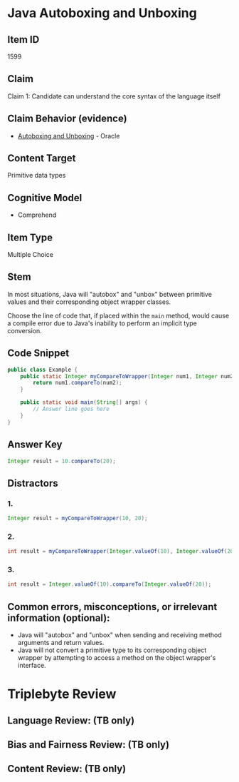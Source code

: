 # Java Autoboxing and Unboxing

## Item ID
1599

## Claim
Claim 1: Candidate can understand the core syntax of the language itself


## Claim Behavior (evidence)
- [Autoboxing and Unboxing](https://docs.oracle.com/javase/tutorial/java/data/autoboxing.html) - Oracle

## Content Target
Primitive data types

## Cognitive Model
* Comprehend


## Item Type
Multiple Choice

## Stem
In most situations, Java will "autobox" and "unbox" between primitive values and their corresponding object wrapper classes.  

Choose the line of code that, if placed within the `main` method, would cause a compile error due to Java's inability to perform an implicit type conversion.

## Code Snippet
```java
public class Example {
    public static Integer myCompareToWrapper(Integer num1, Integer num2) {
        return num1.compareTo(num2);
    }

    public static void main(String[] args) {
        // Answer line goes here
    }
}
```

## Answer Key
```java
Integer result = 10.compareTo(20);
```

## Distractors
### 1.
```java
Integer result = myCompareToWrapper(10, 20);
```

### 2.
```java
int result = myCompareToWrapper(Integer.valueOf(10), Integer.valueOf(20));
```

### 3.
```java
int result = Integer.valueOf(10).compareTo(Integer.valueOf(20));
```

## Common errors, misconceptions, or irrelevant information (optional):

* Java will "autobox" and "unbox" when sending and receiving method arguments and return values.
* Java will not convert a primitive type to its corresponding object wrapper by attempting to access a method on the object wrapper's interface.

# Triplebyte Review


## Language Review: (TB only)


## Bias and Fairness Review: (TB only)


## Content Review: (TB only)

